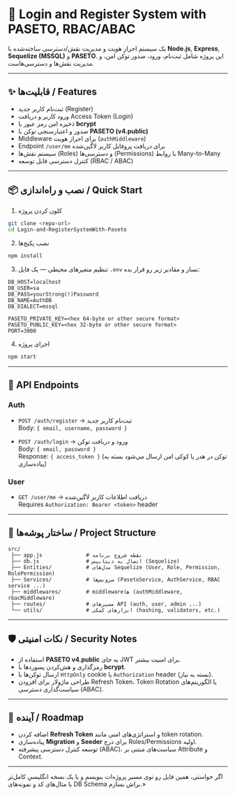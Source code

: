 # 📖 Login and Register System with PASETO, RBAC/ABAC

یک سیستم احراز هویت و مدیریت نقش/دسترسی ساخته‌شده با **Node.js**, **Express**, **Sequelize (MSSQL)** و **PASETO**. این پروژه شامل ثبت‌نام، ورود، صدور توکن امن، و مدیریت نقش‌ها و دسترسی‌هاست.

---

## ✨ قابلیت‌ها / Features
- ثبت‌نام کاربر جدید (Register)  
- ورود کاربر و دریافت Access Token (Login)  
- ذخیره امن رمز عبور با **bcrypt**  
- صدور و اعتبارسنجی توکن با **PASETO (v4.public)**  
- Middleware برای احراز هویت (`authMiddleware`)  
- Endpoint `/user/me` برای دریافت پروفایل کاربر لاگین‌شده  
- سیستم نقش‌ها (Roles) و دسترسی‌ها (Permissions) با روابط Many-to-Many  
- کنترل دسترسی قابل توسعه (RBAC / ABAC)

---

## 📦 نصب و راه‌اندازی / Quick Start
1. کلون کردن پروژه
```bash
git clone <repo-url>
cd Login-and-RegisterSystemWith-Paseto
```

2. نصب پکیج‌ها
```bash
npm install
```

3. تنظیم متغیرهای محیطی — یک فایل `.env` بساز و مقادیر زیر رو قرار بده:
```env
DB_HOST=localhost
DB_USER=sa
DB_PASS=yourStrong(!)Password
DB_NAME=AuthDB
DB_DIALECT=mssql

PASETO_PRIVATE_KEY=<hex 64-byte or other secure format>
PASETO_PUBLIC_KEY=<hex 32-byte or other secure format>
PORT=3000
```

4. اجرای پروژه
```bash
npm start
```

---

## 🚀 API Endpoints
### Auth
- `POST /auth/register` → ثبت‌نام کاربر جدید  
  Body: `{ email, username, password }`

- `POST /auth/login` → ورود و دریافت توکن  
  Body: `{ email, password }`  
  Response: `{ access_token }` (توکن در هدر یا کوکی امن ارسال می‌شود بسته به پیاده‌سازی)

### User
- `GET /user/me` → دریافت اطلاعات کاربر لاگین‌شده  
  Requires `Authorization: Bearer <token>` header

---

## 📂 ساختار پوشه‌ها / Project Structure
```
src/
 ├── app.js              # نقطه شروع برنامه
 ├── db.js               # اتصال به دیتابیس (Sequelize)
 ├── Entities/           # مدل‌های Sequelize (User, Role, Permission, RolePermission)
 ├── Services/           # سرویس‌ها (PasetoService, AuthService, RBAC service ...)
 ├── middlewares/        # middlewareها (authMiddleware, rbacMiddleware)
 ├── routes/             # مسیرهای API (auth, user, admin ...)
 └── utils/              # ابزارهای کمکی (hashing, validators, etc.)
```

---

## 🛡️ نکات امنیتی / Security Notes
- استفاده از **PASETO v4.public** به جای JWT برای امنیت بیشتر.  
- رمزگذاری و هش‌کردن پسوردها با **bcrypt**.  
- ارسال توکن‌ها با `HttpOnly` cookie یا `Authorization` header (بسته به نیاز).  
- طراحی ماژولار برای افزودن Refresh Token، Token Rotation یا الگوریتم‌های سیاست‌گذاری دسترسی (ABAC).

---

## 📌 آینده / Roadmap
- اضافه کردن **Refresh Token** و استراتژی‌های امنی مانند token rotation.  
- پیاده‌سازی **Migration** و **Seeder** برای درج Roles/Permissions اولیه.  
- توسعه کنترل دسترسی پیشرفته (ABAC)، سیاست‌های مبتنی بر Attribute و Context.  

---

اگر خواستی، همین فایل رو توی مسیر پروژه‌ات بنویسم و یا یک نسخه انگلیسیِ کامل‌تر با مثال‌های کد و نمونه‌های DB Schema براش بسازم.»
